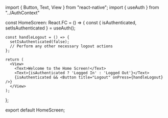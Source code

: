 import { Button, Text, View } from "react-native";
import { useAuth } from "../AuthContext"

const HomeScreen: React.FC = () => {
    const { isAuthenticated, setIsAuthenticated } = useAuth();
  
    const handleLogout = () => {
      setIsAuthenticated(false);
      // Perform any other necessary logout actions
    };
  
    return (
      <View>
        <Text>Welcome to the Home Screen!</Text>
        <Text>{isAuthenticated ? 'Logged In' : 'Logged Out'}</Text>
        {isAuthenticated && <Button title="Logout" onPress={handleLogout} />}
      </View>
    );
  };
  
  export default HomeScreen;